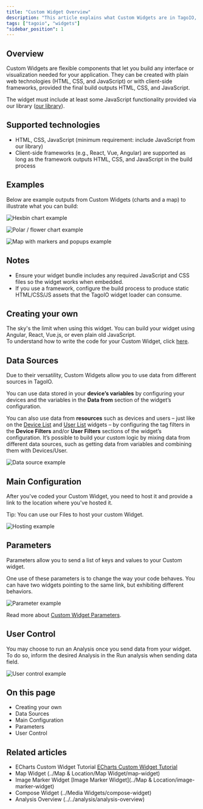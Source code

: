 ```yaml
---
title: "Custom Widget Overview"
description: "This article explains what Custom Widgets are in TagoIO, the web technologies you can use to build them, and shows example outputs. It also lists related documentation for further configuration and parameters."
tags: ["tagoio", "widgets"]
"sidebar_position": 1
---
```

## Overview

Custom Widgets are flexible components that let you build any interface or visualization needed for your application. They can be created with plain web technologies (HTML, CSS, and JavaScript) or with client-side frameworks, provided the final build outputs HTML, CSS, and JavaScript.

The widget must include at least some JavaScript functionality provided via our library ([our library](https://docs.tago.io/sdk/custom-widgets)).

## Supported technologies

- HTML, CSS, JavaScript (minimum requirement: include JavaScript from our library)
- Client-side frameworks (e.g., React, Vue, Angular) are supported as long as the framework outputs HTML, CSS, and JavaScript in the build process

## Examples

Below are example outputs from Custom Widgets (charts and a map) to illustrate what you can build:

![Hexbin chart example](/docs_imagem/tagoio/custom-widget-2.gif)

![Polar / flower chart example](/docs_imagem/tagoio/custom-widget-2.gif)

![Map with markers and popups example](/docs_imagem/tagoio/custom-widget-2.gif)

## Notes

- Ensure your widget bundle includes any required JavaScript and CSS files so the widget works when embedded.
- If you use a framework, configure the build process to produce static HTML/CSS/JS assets that the TagoIO widget loader can consume.

## Creating your own

The sky's the limit when using this widget. You can build your widget using Angular, React, Vue.js, or even plain old JavaScript.  
To understand how to write the code for your Custom Widget, click [here](https://community.tago.io/t/custom-widget-iframe/279).

## Data Sources

Due to their versatility, Custom Widgets allow you to use data from different sources in TagoIO.

You can use data stored in your **device’s variables** by configuring your devices and the variables in the **Data from** section of the widget’s configuration.

You can also use data from **resources** such as devices and users – just like on the [Device List](/tagoio/widgets/device-list-widget) and [User List](/tagoio/widgets/user-list-widget-) widgets – by configuring the tag filters in the **Device Filters** and/or **User Filters** sections of the widget’s configuration. It’s possible to build your custom logic by mixing data from different data sources, such as getting data from variables and combining them with Devices/User.

![Data source example](/docs_imagem/tagoio/external-6c842fb5.png)

## Main Configuration

After you've coded your Custom Widget, you need to host it and provide a link to the location where you've hosted it.

Tip: You can use our Files to host your custom Widget.

![Hosting example](/docs_imagem/tagoio/1588017173880-8JY.png)

## Parameters

Parameters allow you to send a list of keys and values to your Custom widget.

One use of these parameters is to change the way your code behaves. You can have two widgets pointing to the same link, but exhibiting different behaviors.

![Parameter example](/docs_imagem/tagoio/custom-widget-parameters-2.png)

Read more about [Custom Widget Parameters](/tagoio/widgets/custom-widget-parameters).

## User Control

You may choose to run an Analysis once you send data from your widget. To do so, inform the desired Analysis in the Run analysis when sending data field.

![User control example](/docs_imagem/tagoio/1587659332760-NCM.png)

## On this page

- Creating your own
- Data Sources
- Main Configuration
- Parameters
- User Control

## Related articles

- ECharts Custom Widget Tutorial [ECharts Custom Widget Tutorial](/tagoio/widgets/echarts-custom-widget-tutorial-)
- Map Widget (../Map & Location/Map Widget/map-widget)
- Image Marker Widget [Image Marker Widget](../Map & Location/image-marker-widget)
- Compose Widget (../Media Widgets/compose-widget)
- Analysis Overview (../../analysis/analysis-overview)